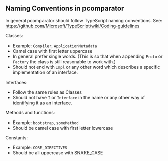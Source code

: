 Naming Conventions in pcomparator
---

In general pcomparator should follow TypeScript naming conventions.
See: https://github.com/Microsoft/TypeScript/wiki/Coding-guidelines


Classes:
  - Example: `Compiler`, `ApplicationMetadata`
  - Camel case with first letter uppercase
  - In general prefer single words. (This is so that when appending `Proto` or `Factory` the class is still reasonable to work with.)
  - Should not end with `Impl` or any other word which describes a specific implementation of an interface.


Interfaces:
  - Follow the same rules as Classes
  - Should not have `I` or `Interface` in the name or any other way of identifying it as an interface.


Methods and functions:
  - Example: `bootstrap`, `someMethod`
  - Should be camel case with first letter lowercase


Constants:
  - Example: `CORE_DIRECTIVES`
  - Should be all uppercase with SNAKE_CASE
